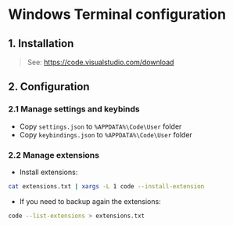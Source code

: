 # Windows Terminal configuration

## 1. Installation
> See: https://code.visualstudio.com/download

## 2. Configuration
### 2.1 Manage settings and keybinds
- Copy `settings.json` to `%APPDATA%\Code\User` folder
- Copy `keybindings.json` to `%APPDATA%\Code\User` folder

### 2.2 Manage extensions
- Install extensions:
```sh
cat extensions.txt | xargs -L 1 code --install-extension
```

- If you need to backup again the extensions:
```sh
code --list-extensions > extensions.txt
```